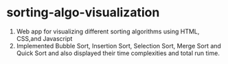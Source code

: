 # sorting-algo-visualization
1. Web app for visualizing different sorting algorithms using HTML, CSS,and Javascript
2. Implemented Bubble Sort, Insertion Sort, Selection Sort, Merge Sort and Quick Sort and also displayed their time complexities and total run time.
